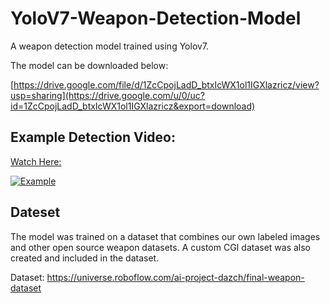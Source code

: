 
# YoloV7-Weapon-Detection-Model
A weapon detection model trained using Yolov7. 

The model can be downloaded below:

[https://drive.google.com/file/d/1ZcCpojLadD_btxIcWX1ol1IGXlazricz/view?usp=sharing](https://drive.google.com/u/0/uc?id=1ZcCpojLadD_btxIcWX1ol1IGXlazricz&export=download)


## Example Detection Video:
[Watch Here:](https://youtu.be/eua4rzJ-ZtM)

[![Example](https://img.youtube.com/vi/eua4rzJ-ZtM/0.jpg)](https://youtu.be/eua4rzJ-ZtM "Example")

## Dateset

The model was trained on a dataset that combines our own labeled images and other open source weapon datasets. A custom CGI dataset was also created and included in the dataset.

Dataset: https://universe.roboflow.com/ai-project-dazch/final-weapon-dataset



